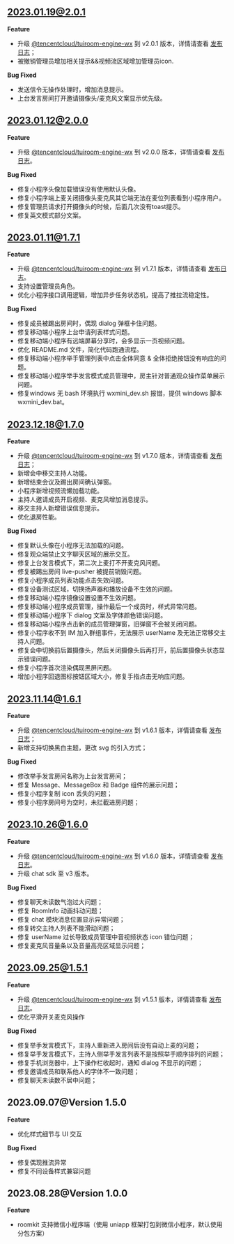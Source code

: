 ## 2023.01.19@2.0.1

**Feature**

- 升级 [@tencentcloud/tuiroom-engine-wx](https://www.npmjs.com/package/@tencentcloud/tuiroom-engine-wx) 到 v2.0.1 版本，详情请查看 [发布日志](https://cloud.tencent.com/document/product/1690/89361)；
- 被撤销管理员增加相关提示&&视频流区域增加管理员icon.

**Bug Fixed**
- 发送信令无操作处理时，增加消息提示。
- 上台发言房间打开邀请摄像头/麦克风文案显示优先级。

## 2023.01.12@2.0.0

**Feature**

- 升级 [@tencentcloud/tuiroom-engine-wx](https://www.npmjs.com/package/@tencentcloud/tuiroom-engine-wx) 到 v2.0.0 版本，详情请查看 [发布日志](https://cloud.tencent.com/document/product/1690/89361)。

**Bug Fixed**
- 修复小程序头像加载错误没有使用默认头像。
- 修复小程序端上麦关闭摄像头麦克风其它端无法在麦位列表看到小程序用户。
- 修复管理员请求打开摄像头的时候，后面几次没有toast提示。
- 修复英文模式部分文案。

## 2023.01.11@1.7.1

**Feature**

- 升级 [@tencentcloud/tuiroom-engine-wx](https://www.npmjs.com/package/@tencentcloud/tuiroom-engine-wx) 到 v1.7.1 版本，详情请查看 [发布日志](https://cloud.tencent.com/document/product/1690/89361)。
- 支持设置管理员角色。
- 优化小程序接口调用逻辑，增加异步任务状态机，提高了推拉流稳定性。

**Bug Fixed**
- 修复成员被踢出房间时，偶现 dialog 弹框卡住问题。
- 修复移动端小程序上台申请列表样式问题。
- 修复移动端小程序有远端屏幕分享时，会多显示一页视频问题。
- 优化 README.md 文件，简化代码跑通流程。
- 修复移动端小程序举手管理列表中点击全体同意 & 全体拒绝按钮没有响应的问题。
- 修复移动端小程序举手发言模式成员管理中，房主针对普通观众操作菜单展示问题。
- 修复windows 无 bash 环境执行 wxmini_dev.sh 报错，提供 windows 脚本 wxmini_dev.bat。

## 2023.12.18@1.7.0

**Feature**

- 升级 [@tencentcloud/tuiroom-engine-wx](https://www.npmjs.com/package/@tencentcloud/tuiroom-engine-wx) 到 v1.7.0 版本，详情请查看 [发布日志](https://cloud.tencent.com/document/product/1690/89361)；
- 新增会中移交主持人功能。
- 新增结束会议及踢出房间确认弹窗。
- 小程序新增视频流懒加载功能。
- 主持人邀请成员开启视频、麦克风增加消息提示。
- 移交主持人新增错误信息提示。
- 优化退房性能。

**Bug Fixed**

- 修复默认头像在小程序无法加载的问题。
- 修复观众端禁止文字聊天区域的展示交互。
- 修复上台发言模式下，第二次上麦打不开麦克风问题。
- 修复被踢出房间 live-pusher 被提前销毁问题。
- 修复小程序成员列表功能点击失效问题。
- 修复设备测试区域，切换扬声器和播放设备不生效的问题。
- 修复移动端小程序镜像设置设置不生效问题。
- 修复移动端小程序成员管理，操作最后一个成员时，样式异常问题。
- 修复移动端小程序下 dialog 文案及字体颜色错误问题。
- 修复移动端小程序点击新的成员管理弹窗，旧弹窗不会被关闭问题。
- 修复小程序收不到 IM 加入群组事件，无法展示 userName 及无法正常移交主持人问题。
- 修复会中切换前后置摄像头，然后关闭摄像头后再打开，前后置摄像头状态显示错误问题。
- 修复小程序首次渲染偶现黑屏问题。
- 增加小程序回退图标按钮区域大小，修复手指点击无响应问题。

## 2023.11.14@1.6.1

**Feature**

- 升级 [@tencentcloud/tuiroom-engine-wx](https://www.npmjs.com/package/@tencentcloud/tuiroom-engine-wx) 到 v1.6.1 版本，详情请查看 [发布日志](https://cloud.tencent.com/document/product/1690/89361)；
- 新增支持切换黑白主题，更改 svg 的引入方式；

**Bug Fixed**

- 修改举手发言房间名称为上台发言房间；
- 修复 Message、MessageBox 和 Badge 组件的展示问题；
- 修复小程序复制 icon 丢失的问题；
- 修复小程序房间号为空时，未拦截进房问题；

## 2023.10.26@1.6.0

**Feature**
- 升级 [@tencentcloud/tuiroom-engine-wx](https://www.npmjs.com/package/@tencentcloud/tuiroom-engine-js) 到 v1.6.0 版本，详情请查看 [发布日志](https://cloud.tencent.com/document/product/1690/89361)。
- 升级 chat sdk 至 v3 版本。

**Bug Fixed**
- 修复聊天未读数气泡过大问题；
- 修复 RoomInfo 动画抖动问题；
- 修复 chat 模块消息位置显示异常问题；
- 修复转交主持人列表不能滑动问题；
- 修复 userName 过长导致成员管理中音视频状态 icon 错位问题；
- 修复麦克风音量条以及音量高亮区域显示问题；

## 2023.09.25@1.5.1

**Feature**
- 升级 [@tencentcloud/tuiroom-engine-wx](https://www.npmjs.com/package/@tencentcloud/tuiroom-engine-wx) 到 v1.5.1 版本，详情请查看 [发布日志](https://cloud.tencent.com/document/product/1690/89361)。
- 优化平滑开关麦克风操作

**Bug Fixed**
- 修复举手发言模式下，主持人重新进入房间后没有自动上麦的问题；
- 修复举手发言模式下，主持人侧举手发言列表不是按照举手顺序排列的问题；
- 修复手机浏览器中，上下操作栏收起时，通知 dialog 不显示的问题；
- 修复邀请成员和联系他人的字体不一致问题；
- 修复聊天未读数不居中问题；

## 2023.09.07@Version 1.5.0

**Feature**

- 优化样式细节与 UI 交互

**Bug Fixed**

- 修复偶现推流异常
- 修复不同设备样式兼容问题

## 2023.08.28@Version 1.0.0

**Feature**

- roomkit 支持微信小程序端（使用 uniapp 框架打包到微信小程序，默认使用分包方案）
